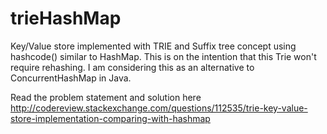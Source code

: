 # trieHashMap
Key/Value store implemented with TRIE and Suffix tree concept using hashcode() similar to HashMap. This is on the intention that this Trie won't require rehashing. I am considering this as an alternative to ConcurrentHashMap in Java.


Read the problem statement and solution here
http://codereview.stackexchange.com/questions/112535/trie-key-value-store-implementation-comparing-with-hashmap
